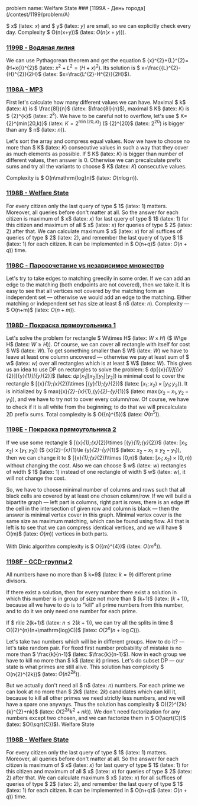 <TARGET>
problem name: Welfare State
</TARGET>
<EDITORIAL>
### [1199A - День города](/contest/1199/problem/A)

$ x$ (latex: $x$) and $ y$ (latex: $y$) are small, so we can explicitly check every day. Complexity $ O(n(x+y))$ (latex: $O(n(x+y))$).

 
### [1199B - Водяная лилия](/contest/1199/problem/B)

We can use Pythagorean theorem and get the equation $ {x}^{2}+{L}^{2}=(H+x{)}^{2}$ (latex: $x^{2} + L^{2} = (H+x)^{2}$). Its solution is $ x=\frac{{L}^{2}-{H}^{2}}{2H}$ (latex: $x=\frac{L^{2}-H^{2}}{2H}$).

 
### [1198A - MP3](/contest/1198/problem/A)

First let's calculate how many different values we can have. Maximal $ k$ (latex: $k$) is $ \frac{8I}{n}$ (latex: $\frac{8I}{n}$), maximal $ K$ (latex: $K$) is $ {2}^{k}$ (latex: $2^{k}$). We have to be careful not to overflow, let's use $ K={2}^{min(20,k)}$ (latex: $K=2^{\min(20, k)}$) ($ {2}^{20}$ (latex: $2^{20}$) is bigger than any $ n$ (latex: $n$)).

Let's sort the array and compress equal values. Now we have to choose no more than $ K$ (latex: $K$) consecutive values in such a way that they cover as much elements as possible. If $ K$ (latex: $K$) is bigger than number of different values, then answer is 0. Otherwise we can precalculate prefix sums and try all the variants to choose $ K$ (latex: $K$) consecutive values.

Complexity is $ O(n\mathrm{log}n)$ (latex: $O(n \log n)$).

 
### [1198B - Welfare State](/contest/1198/problem/B)

For every citizen only the last query of type $ 1$ (latex: $1$) matters. Moreover, all queries before don't matter at all. So the answer for each citizen is maximum of $ x$ (latex: $x$) for last query of type $ 1$ (latex: $1$) for this citizen and maximum of all $ x$ (latex: $x$) for queries of type $ 2$ (latex: $2$) after that. We can calculate maximum $ x$ (latex: $x$) for all suffices of queries of type $ 2$ (latex: $2$), and remember the last query of type $ 1$ (latex: $1$) for each citizen. It can be implemented in $ O(n+q)$ (latex: $O(n+q)$) time.

 
### [1198C - Паросочетание vs независимое множество](/contest/1198/problem/C)

Let's try to take edges to matching greedily in some order. If we can add an edge to the matching (both endpoints are not covered), then we take it. It is easy to see that all vertices not covered by the matching form an independent set — otherwise we would add an edge to the matching. Either matching or independent set has size at least $ n$ (latex: $n$). Complexity — $ O(n+m)$ (latex: $O(n+m)$).

 
### [1198D - Покраска прямоугольника 1](/contest/1198/problem/D)

Let's solve the problem for rectangle $ W\times H$ (latex: $W \times H$) ($ W\ge H$ (latex: $W \ge H$)). Of course, we can cover all rectangle with itself for cost $ W$ (latex: $W$). To get something smaller than $ W$ (latex: $W$) we have to leave at least one column uncovered — otherwise we pay at least sum of $ w$ (latex: $w$) over all rectangles which is at least $ W$ (latex: $W$). This gives us an idea to use DP on rectangles to solve the problem: $ dp[{x}_{1}][{x}_{2}][{y}_{1}][{y}_{2}]$ (latex: $dp[x_{1}][x_{2}][y_{1}][y_{2}]$) is minimal cost to cover the rectangle $ [{x}_{1};{x}_{2})\times [{y}_{1};{y}_{2})$ (latex: $[x_{1};x_{2})\times[y_{1};y_{2})$). It is initialized by $ max({x}_{2}-{x}_{1},{y}_{2}-{y}_{1})$ (latex: $\max(x_{2}-x_{1}, y_{2}-y_{1})$), and we have to try not to cover every column/row. Of course, we have to check if it is all white from the beginning; to do that we will precalculate 2D prefix sums. Total complexity is $ O({n}^{5})$ (latex: $O(n^{5})$).

 
### [1198E - Покраска прямоугольника 2](/contest/1198/problem/E)

If we use some rectangle $ [{x}_{1};{x}_{2})\times [{y}_{1};{y}_{2})$ (latex: $[x_{1};x_{2}) \times [y_{1};y_{2})$) ($ {x}_{2}-{x}_{1}\le {y}_{2}-{y}_{1}$ (latex: $x_{2}-x_{1} \le y_{2}-y_{1}$)), then we can change it to $ [{x}_{1};{x}_{2})\times [0,n)$ (latex: $[x_{1};x_{2}) \times [0, n)$) without changing the cost. Also we can choose $ w$ (latex: $w$) rectangles of width $ 1$ (latex: $1$) instead of one rectangle of width $ w$ (latex: $w$), it will not change the cost.

So, we have to choose minimal number of columns and rows such that all black cells are covered by at least one chosen column/row. If we will build a bipartite graph — left part is columns, right part is rows, there is an edge iff the cell in the intersection of given row and column is black — then the answer is minimal vertex cover in this graph. Minimal vertex cover is the same size as maximum matching, which can be found using flow. All that is left is to see that we can compress identical vertices, and we will have $ O(m)$ (latex: $O(m)$) vertices in both parts.

With Dinic algorithm complexity is $ O({m}^{4})$ (latex: $O(m^{4})$).

 
### [1198F - GCD-группы 2](/contest/1198/problem/F)

All numbers have no more than $ k=9$ (latex: $k=9$) different prime divisors.

If there exist a solution, then for every number there exist a solution in which this number is in group of size not more than $ (k+1)$ (latex: $(k+1)$), because all we have to do is to "kill" all prime numbers from this number, and to do it we only need one number for each prime.

If $ n\le 2(k+1)$ (latex: $n \le 2(k+1)$), we can try all the splits in time $ O({2}^{n}(n+\mathrm{log}C))$ (latex: $O(2^{n} (n + \log C))$).

Let's take two numbers which will be in different groups. How to do it? — let's take random pair. For fixed first number probability of mistake is no more than $ \frac{k}{n-1}$ (latex: $\frac{k}{n-1}$). Now in each group we have to kill no more than $ k$ (latex: $k$) primes. Let's do subset DP — our state is what primes are still alive. This solution has complexity $ O(n{2}^{2k})$ (latex: $O(n 2^{2k})$).

But we actually don't need all $ n$ (latex: $n$) numbers. For each prime we can look at no more than $ 2k$ (latex: $2k$) candidates which can kill it, because to kill all other primes we need strictly less numbers, and we will have a spare one anyways. Thus the solution has complexity $ O({2}^{2k}{k}^{2}+nk)$ (latex: $O(2^{2k}k^{2} + nk)$). We don't need factorization for any numbers except two chosen, and we can factorize them in $ O(\sqrt{C})$ (latex: $O(\sqrt{C})$).
</EDITORIAL>
<ANSWER>
<NAME>
Welfare State
</NAME>
<TUTORIAL>
### [1198B - Welfare State](/contest/1198/problem/B)

For every citizen only the last query of type $ 1$ (latex: $1$) matters. Moreover, all queries before don't matter at all. So the answer for each citizen is maximum of $ x$ (latex: $x$) for last query of type $ 1$ (latex: $1$) for this citizen and maximum of all $ x$ (latex: $x$) for queries of type $ 2$ (latex: $2$) after that. We can calculate maximum $ x$ (latex: $x$) for all suffices of queries of type $ 2$ (latex: $2$), and remember the last query of type $ 1$ (latex: $1$) for each citizen. It can be implemented in $ O(n+q)$ (latex: $O(n+q)$) time.
</TUTORIAL>
</ANSWER>
